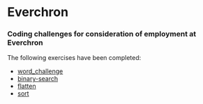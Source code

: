# Everchron

### Coding challenges for consideration of employment at Everchron

The following exercises have been completed:
* [word_challenge](https://gist.github.com/codezomb/043e887356b188dae47a)
* [binary-search](https://github.com/kolodny/exercises/tree/master/binary-search)
* [flatten](https://github.com/kolodny/exercises/tree/master/flatten)
* [sort](https://github.com/kolodny/exercises/tree/master/sort)
